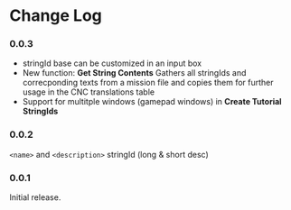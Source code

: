 # Change Log

### 0.0.3

* stringId base can be customized in an input box
* New function: **Get String Contents**
  Gathers all stringIds and correcponding texts from a mission file and copies them for further usage in the CNC translations table
* Support for multitple windows (gamepad windows) in **Create Tutorial StringIds**

### 0.0.2

`<name>` and `<description>` stringId (long & short desc)

### 0.0.1

Initial release.
